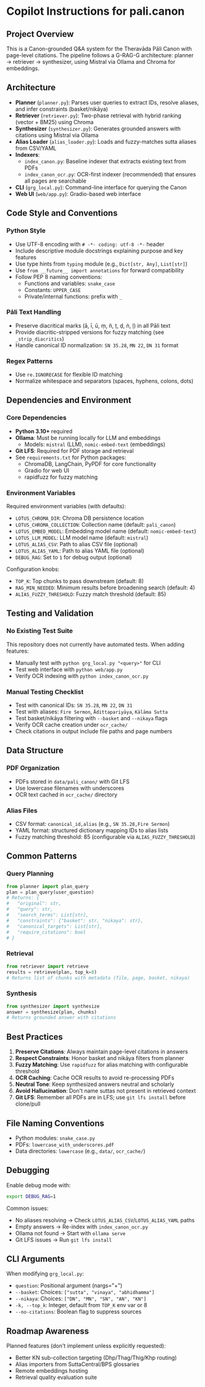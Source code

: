 # Copilot Instructions for pali.canon

## Project Overview

This is a Canon-grounded Q&A system for the Theravāda Pāli Canon with page-level citations. The pipeline follows a G-RAG-G architecture: planner → retriever → synthesizer, using Mistral via Ollama and Chroma for embeddings.

## Architecture

- **Planner** (`planner.py`): Parses user queries to extract IDs, resolve aliases, and infer constraints (basket/nikāya)
- **Retriever** (`retriever.py`): Two-phase retrieval with hybrid ranking (vector + BM25) using Chroma
- **Synthesizer** (`synthesizer.py`): Generates grounded answers with citations using Mistral via Ollama
- **Alias Loader** (`alias_loader.py`): Loads and fuzzy-matches sutta aliases from CSV/YAML
- **Indexers**: 
  - `index_canon.py`: Baseline indexer that extracts existing text from PDFs
  - `index_canon_ocr.py`: OCR-first indexer (recommended) that ensures all pages are searchable
- **CLI** (`grg_local.py`): Command-line interface for querying the Canon
- **Web UI** (`web/app.py`): Gradio-based web interface

## Code Style and Conventions

### Python Style
- Use UTF-8 encoding with `# -*- coding: utf-8 -*-` header
- Include descriptive module docstrings explaining purpose and key features
- Use type hints from `typing` module (e.g., `Dict[str, Any]`, `List[str]`)
- Use `from __future__ import annotations` for forward compatibility
- Follow PEP 8 naming conventions:
  - Functions and variables: `snake_case`
  - Constants: `UPPER_CASE`
  - Private/internal functions: prefix with `_`

### Pāli Text Handling
- Preserve diacritical marks (ā, ī, ū, ṃ, ñ, ṭ, ḍ, ṅ, ḷ) in all Pāli text
- Provide diacritic-stripped versions for fuzzy matching (see `_strip_diacritics`)
- Handle canonical ID normalization: `SN 35.28`, `MN 22`, `DN 31` format

### Regex Patterns
- Use `re.IGNORECASE` for flexible ID matching
- Normalize whitespace and separators (spaces, hyphens, colons, dots)

## Dependencies and Environment

### Core Dependencies
- **Python 3.10+** required
- **Ollama**: Must be running locally for LLM and embeddings
  - Models: `mistral` (LLM), `nomic-embed-text` (embeddings)
- **Git LFS**: Required for PDF storage and retrieval
- See `requirements.txt` for Python packages:
  - ChromaDB, LangChain, PyPDF for core functionality
  - Gradio for web UI
  - rapidfuzz for fuzzy matching

### Environment Variables
Required environment variables (with defaults):
- `LOTUS_CHROMA_DIR`: Chroma DB persistence location
- `LOTUS_CHROMA_COLLECTION`: Collection name (default: `pali_canon`)
- `LOTUS_EMBED_MODEL`: Embedding model name (default: `nomic-embed-text`)
- `LOTUS_LLM_MODEL`: LLM model name (default: `mistral`)
- `LOTUS_ALIAS_CSV`: Path to alias CSV file (optional)
- `LOTUS_ALIAS_YAML`: Path to alias YAML file (optional)
- `DEBUG_RAG`: Set to `1` for debug output (optional)

Configuration knobs:
- `TOP_K`: Top chunks to pass downstream (default: 8)
- `RAG_MIN_NEEDED`: Minimum results before broadening search (default: 4)
- `ALIAS_FUZZY_THRESHOLD`: Fuzzy match threshold (default: 85)

## Testing and Validation

### No Existing Test Suite
This repository does not currently have automated tests. When adding features:
- Manually test with `python grg_local.py "<query>"` for CLI
- Test web interface with `python web/app.py`
- Verify OCR indexing with `python index_canon_ocr.py`

### Manual Testing Checklist
- Test with canonical IDs: `SN 35.28`, `MN 22`, `DN 31`
- Test with aliases: `Fire Sermon`, `Ādittapariyāya`, `Kālāma Sutta`
- Test basket/nikāya filtering with `--basket` and `--nikaya` flags
- Verify OCR cache creation under `ocr_cache/`
- Check citations in output include file paths and page numbers

## Data Structure

### PDF Organization
- PDFs stored in `data/pali_canon/` with Git LFS
- Use lowercase filenames with underscores
- OCR text cached in `ocr_cache/` directory

### Alias Files
- CSV format: `canonical_id,alias` (e.g., `SN 35.28,Fire Sermon`)
- YAML format: structured dictionary mapping IDs to alias lists
- Fuzzy matching threshold: 85 (configurable via `ALIAS_FUZZY_THRESHOLD`)

## Common Patterns

### Query Planning
```python
from planner import plan_query
plan = plan_query(user_question)
# Returns: {
#   "original": str,
#   "query": str,
#   "search_terms": List[str],
#   "constraints": {"basket": str, "nikaya": str},
#   "canonical_targets": List[str],
#   "require_citations": bool
# }
```

### Retrieval
```python
from retriever import retrieve
results = retrieve(plan, top_k=8)
# Returns list of chunks with metadata (file, page, basket, nikaya)
```

### Synthesis
```python
from synthesizer import synthesize
answer = synthesize(plan, chunks)
# Returns grounded answer with citations
```

## Best Practices

1. **Preserve Citations**: Always maintain page-level citations in answers
2. **Respect Constraints**: Honor basket and nikāya filters from planner
3. **Fuzzy Matching**: Use `rapidfuzz` for alias matching with configurable threshold
4. **OCR Caching**: Cache OCR results to avoid re-processing PDFs
5. **Neutral Tone**: Keep synthesized answers neutral and scholarly
6. **Avoid Hallucination**: Don't name suttas not present in retrieved context
7. **Git LFS**: Remember all PDFs are in LFS; use `git lfs install` before clone/pull

## File Naming Conventions

- Python modules: `snake_case.py`
- PDFs: `lowercase_with_underscores.pdf`
- Data directories: `lowercase` (e.g., `data/`, `ocr_cache/`)

## Debugging

Enable debug mode with:
```bash
export DEBUG_RAG=1
```

Common issues:
- No aliases resolving → Check `LOTUS_ALIAS_CSV`/`LOTUS_ALIAS_YAML` paths
- Empty answers → Re-index with `index_canon_ocr.py`
- Ollama not found → Start with `ollama serve`
- Git LFS issues → Run `git lfs install`

## CLI Arguments

When modifying `grg_local.py`:
- `question`: Positional argument (nargs="+")
- `--basket`: Choices: `["sutta", "vinaya", "abhidhamma"]`
- `--nikaya`: Choices: `["DN", "MN", "SN", "AN", "KN"]`
- `-k, --top_k`: Integer, default from `TOP_K` env var or 8
- `--no-citations`: Boolean flag to suppress sources

## Roadmap Awareness

Planned features (don't implement unless explicitly requested):
- Better KN sub-collection targeting (Dhp/Thag/Thig/Khp routing)
- Alias importers from SuttaCentral/BPS glossaries
- Remote embeddings hosting
- Retrieval quality evaluation suite
